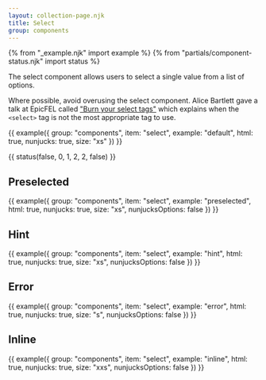 ```yaml
---
layout: collection-page.njk
title: Select
group: components
---
```


{% from "_example.njk" import example %}
{% from "partials/component-status.njk" import status %}

The select component allows users to select a single value from a list of options.

Where possible, avoid overusing the select component. Alice Bartlett gave a talk at EpicFEL called ["Burn your select tags"](https://www.youtube.com/watch?v=CUkMCQR4TpY) which explains when the `<select>` tag is not the most appropriate tag to use.

{{ example({ group: "components", item: "select", example: "default", html: true, nunjucks: true, size: "xs" }) }}

{{ status(false, 0, 1, 2, 2, false) }}

## Preselected

{{ example({ group: "components", item: "select", example: "preselected", html: true, nunjucks: true, size: "xs", nunjucksOptions: false }) }}

## Hint

{{ example({ group: "components", item: "select", example: "hint", html: true, nunjucks: true, size: "xs", nunjucksOptions: false }) }}

## Error

{{ example({ group: "components", item: "select", example: "error", html: true, nunjucks: true, size: "s", nunjucksOptions: false }) }}

## Inline

{{ example({ group: "components", item: "select", example: "inline", html: true, nunjucks: true, size: "xxs", nunjucksOptions: false }) }}
